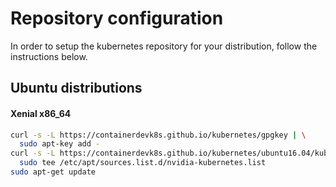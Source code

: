 # Repository configuration

In order to setup the kubernetes repository for your distribution, follow the instructions below.

## Ubuntu distributions

#### Xenial x86_64

```bash
curl -s -L https://containerdevk8s.github.io/kubernetes/gpgkey | \
  sudo apt-key add -
curl -s -L https://containerdevk8s.github.io/kubernetes/ubuntu16.04/kubernetes.list | \
  sudo tee /etc/apt/sources.list.d/nvidia-kubernetes.list
sudo apt-get update
```
